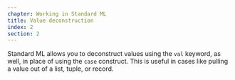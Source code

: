 ```yaml
---
chapter: Working in Standard ML
title: Value deconstruction
index: 2
section: 2
---
```

Standard ML allows you to deconstruct values using the `val` keyword, as well, in place of using the `case` construct. This is useful in cases like pulling a value out of a list, tuple, or record.